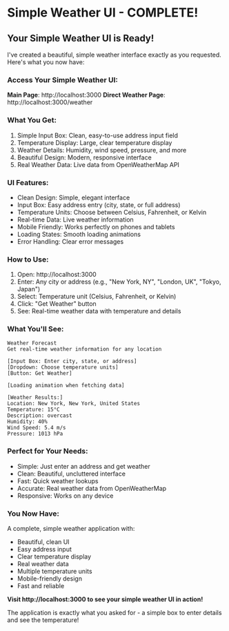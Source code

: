 # Simple Weather UI - COMPLETE!

## Your Simple Weather UI is Ready!

I've created a beautiful, simple weather interface exactly as you requested. Here's what you now have:

### Access Your Simple Weather UI:

**Main Page**: http://localhost:3000
**Direct Weather Page**: http://localhost:3000/weather

### What You Get:

1. Simple Input Box: Clean, easy-to-use address input field
2. Temperature Display: Large, clear temperature display
3. Weather Details: Humidity, wind speed, pressure, and more
4. Beautiful Design: Modern, responsive interface
5. Real Weather Data: Live data from OpenWeatherMap API

### UI Features:

- Clean Design: Simple, elegant interface
- Input Box: Easy address entry (city, state, or full address)
- Temperature Units: Choose between Celsius, Fahrenheit, or Kelvin
- Real-time Data: Live weather information
- Mobile Friendly: Works perfectly on phones and tablets
- Loading States: Smooth loading animations
- Error Handling: Clear error messages

### How to Use:

1. Open: http://localhost:3000
2. Enter: Any city or address (e.g., "New York, NY", "London, UK", "Tokyo, Japan")
3. Select: Temperature unit (Celsius, Fahrenheit, or Kelvin)
4. Click: "Get Weather" button
5. See: Real-time weather data with temperature and details

### What You'll See:

```
Weather Forecast
Get real-time weather information for any location

[Input Box: Enter city, state, or address]
[Dropdown: Choose temperature units]
[Button: Get Weather]

[Loading animation when fetching data]

[Weather Results:]
Location: New York, New York, United States
Temperature: 15°C
Description: overcast
Humidity: 40%
Wind Speed: 5.4 m/s
Pressure: 1013 hPa
```

### Perfect for Your Needs:

- Simple: Just enter an address and get weather
- Clean: Beautiful, uncluttered interface
- Fast: Quick weather lookups
- Accurate: Real weather data from OpenWeatherMap
- Responsive: Works on any device

### You Now Have:

A complete, simple weather application with:
- Beautiful, clean UI
- Easy address input
- Clear temperature display
- Real weather data
- Multiple temperature units
- Mobile-friendly design
- Fast and reliable

**Visit http://localhost:3000 to see your simple weather UI in action!**

The application is exactly what you asked for - a simple box to enter details and see the temperature!